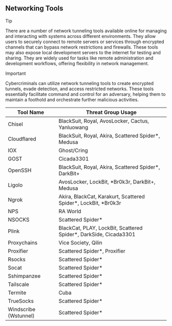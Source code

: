 ## Networking Tools

> [!TIP]
> There are a number of network tunneling tools available online for managing and interacting with systems across different environments. They allow users to securely connect to remote servers or services through encrypted channels that can bypass network restrictions and firewalls. These tools may also expose local development servers to the internet for testing and sharing. They are widely used for tasks like remote administration and development workflows, offering flexibility in network management.

> [!IMPORTANT]
> Cybercriminals can utilize network tunneling tools to create encrypted tunnels, evade detection, and access restricted networks. These tools essentially facilitate command and control for an adversary, helping them to maintain a foothold and orchestrate further malicious activities.

| Tool Name | Threat Group Usage |
|---|---|
| Chisel | BlackSuit, Royal, AvosLocker, Cactus, Yanluowang |
| Cloudflared | BlackSuit, Royal, Akira, Scattered Spider*, Medusa |
| IOX | Ghost/Cring |
| GOST | Cicada3301 |
| OpenSSH | BlackSuit, Royal, Akira, Scattered Spider*, DarkBit+ |
| Ligolo | AvosLocker, LockBit, *Br0k3r, DarkBit+, Medusa |
| Ngrok | Akira, BlackCat, Karakurt, Scattered Spider*, LockBit, *Br0k3r |
| NPS | RA World |
| NSOCKS | Scattered Spider* |
| Plink | BlackCat, PLAY, LockBit, Scattered Spider*, DarkSide, Cicada3301 |
| Proxychains | Vice Society, Qilin |
| Proxifier | Scattered Spider*, Proxifier |
| Rsocks | Scattered Spider* |
| Socat | Scattered Spider* |
| Sshimpanzee | Scattered Spider* |
| Tailscale | Scattered Spider* |
| Termite | Cuba |
| TrueSocks | Scattered Spider* |
| Windscribe (Wstunnel) | Scattered Spider* |
